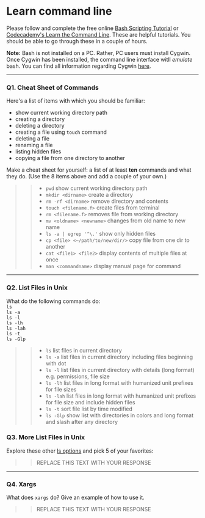 # Learn command line

Please follow and complete the free online [Bash Scripting Tutorial](https://ryanstutorials.net/bash-scripting-tutorial/) or [Codecademy's Learn the Command Line](https://www.codecademy.com/learn/learn-the-command-line). These are helpful tutorials. You should be able to go through these in a couple of hours.

**Note:** Bash is not installed on a PC. Rather, PC users must install Cygwin. Once Cygwin has been installed, the command line interface witll _emulate_ bash. You can find all information regarding Cygwin [here](https://www.cygwin.com/).

---

### Q1.  Cheat Sheet of Commands  

Here's a list of items with which you should be familiar:  
* show current working directory path
* creating a directory
* deleting a directory
* creating a file using `touch` command
* deleting a file
* renaming a file
* listing hidden files
* copying a file from one directory to another

Make a cheat sheet for yourself: a list of at least **ten** commands and what they do.  (Use the 8 items above and add a couple of your own.)  

> > - `pwd` show current working directory path
> > -  `mkdir <dirname>` create a directory
> > -  `rm -rf <dirname>` remove directory and contents
> > -  `touch <filename.f>` create files from terminal
> > -  `rm <filename.f>` removes file from working directory
> > -  `mv <oldname> <newname>` changes from old name to new name
> > -  `ls -a | egrep '^\.'` show only hidden files 
> > -  `cp <file> <~/path/to/new/dir/>` copy file from one dir to another
> > -  `cat <file1> <file2>` display contents of multiple files at once	
> > -  `man <commandname>` display manual page for command	
---

### Q2.  List Files in Unix   

What do the following commands do:  
`ls`  
`ls -a`  
`ls -l`  
`ls -lh`  
`ls -lah`  
`ls -t`  
`ls -Glp`  

> > - `ls` list files in current directory
> > - `ls -a` list files in current directory including files beginning with dot
> > - `ls -l` list files in current directory with details (long format) e.g. permissions, file size
> > - `ls -lh` list files in long format with humanized unit prefixes for file sizes
> > - `ls -lah` list files in long format with humanized unit prefixes for file size and include hidden files
> > - `ls -t` sort file list by time modified
> > - `ls -Glp` show list with directories in colors and long format and slash after any directory
 
### Q3.  More List Files in Unix  

Explore these other [ls options](http://www.techonthenet.com/unix/basic/ls.php) and pick 5 of your favorites:

> > REPLACE THIS TEXT WITH YOUR RESPONSE

---

### Q4.  Xargs   

What does `xargs` do? Give an example of how to use it.

> > REPLACE THIS TEXT WITH YOUR RESPONSE

 

